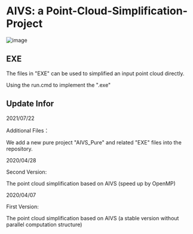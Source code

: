 # AIVS: a Point-Cloud-Simplification-Project

![image](https://user-images.githubusercontent.com/65271555/126601707-f524610e-0312-48a0-99d8-6ce322256897.png)

## EXE

The files in "EXE" can be used to simplified an input point cloud directly.

Using the run.cmd to implement the ".exe"

## Update Infor

2021/07/22

Additional Files：

We add a new pure project "AIVS_Pure" and related "EXE" files into the repository.

2020/04/28

Second Version:

The point cloud simplification based on AIVS (speed up by OpenMP)

2020/04/07

First Version:

The point cloud simplification based on AIVS (a stable version without parallel computation structure)


